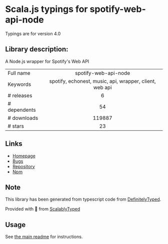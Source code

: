 
# Scala.js typings for spotify-web-api-node

Typings are for version 4.0

## Library description:
A Node.js wrapper for Spotify's Web API

|                    |                 |
| ------------------ | :-------------: |
| Full name          | spotify-web-api-node |
| Keywords           | spotify, echonest, music, api, wrapper, client, web api |
| # releases         | 6 |
| # dependents       | 54 |
| # downloads        | 119887 |
| # stars            | 23 |

## Links
- [Homepage](https://github.com/thelinmichael/spotify-web-api-node)
- [Bugs](https://github.com/thelinmichael/spotify-web-api-node/issues)
- [Repository](https://github.com/thelinmichael/spotify-web-api-node)
- [Npm](https://www.npmjs.com/package/spotify-web-api-node)
    


## Note
This library has been generated from typescript code from [DefinitelyTyped](https://definitelytyped.org).

Provided with :purple_heart: from [ScalablyTyped](https://github.com/oyvindberg/ScalablyTyped)

## Usage
See [the main readme](../../readme.md) for instructions.


